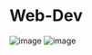 # Web-Dev
![image](https://github.com/yasaswini2005/Web-Dev/assets/139364347/72d4a75d-beb9-40e5-9364-1193877de404)
![image](https://github.com/yasaswini2005/Web-Dev/assets/139364347/2cd8e3d9-b19d-42ee-97da-43bbaf37d5db)

